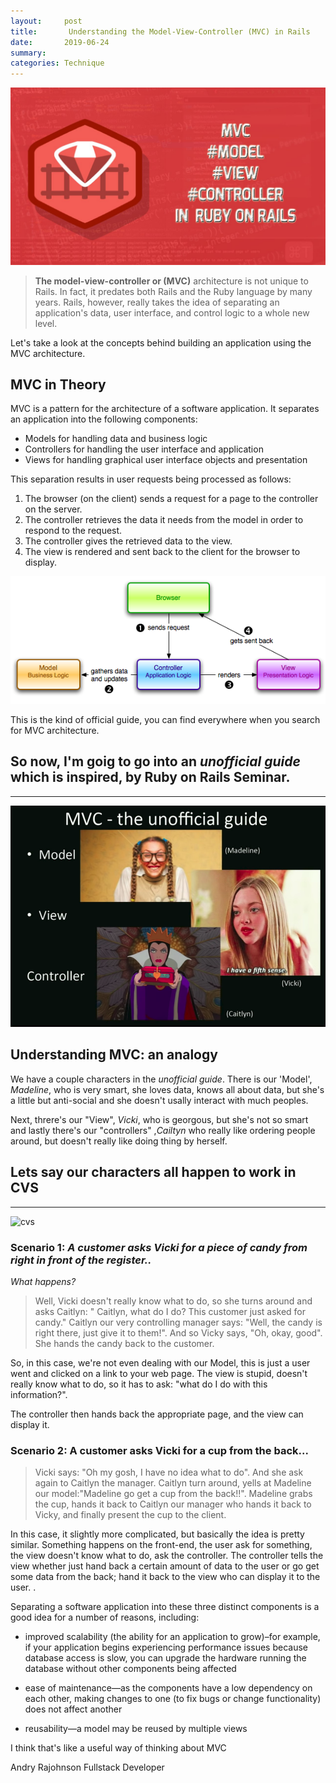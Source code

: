 ```yaml
---
layout:     post
title:       Understanding the Model-View-Controller (MVC) in Rails
date:       2019-06-24
summary:
categories: Technique
---
```


![mvc](/images/mvc3.jpg)
>**The model-view-controller or (MVC)** architecture is not unique to Rails. In fact, it predates both Rails and the Ruby language by many years. Rails, however, really takes the idea of separating an application's data, user interface, and control logic to a whole new level.

Let's take a look at the concepts behind building an application using the MVC architecture.

## MVC in Theory

MVC is a pattern for the architecture of a software application. It separates an application into the following components:

* Models for handling data and business logic
* Controllers for handling the user interface and application
* Views for handling graphical user interface objects and presentation

This separation results in user requests being processed as follows:

1. The browser (on the client) sends a request for a page to the controller on the server.
2. The controller retrieves the data it needs from the model in order to respond to the request.
3. The controller gives the retrieved data to the view.
4. The view is rendered and sent back to the client for the browser to display.

![mvc](/images/mvc.png)


This is the kind of official guide, you can find everywhere when you search for MVC architecture.

So now, I'm goig to go into an *unofficial guide* which is inspired, by Ruby on Rails Seminar.
---

---
![mvc](/images/mvc2.png)


## Understanding MVC: an analogy

We have a couple characters in the *unofficial guide*. There is our 'Model', *Madeline*, who is very smart, she loves data, knows all about data, but she's a little but anti-social and she doesn't usally interact with much peoples.

Next, threre's our "View", *Vicki*, who is georgous, but she's not so smart and lastly there's our "controllers" ,*Cailtyn* who really like ordering people around, but doesn't really like doing thing by herself.


## Lets say our characters all happen to work in CVS

---

![cvs](/images/jordan-lomibao-761258-unsplash.jpg)


### Scenario 1: *A customer asks Vicki for a piece of candy from right in front of the register..*

*What happens?*

>Well, Vicki doesn't really know what to do, so she turns around and asks Caitlyn: " Caitlyn, what do I do? This customer just asked for candy."
Caitlyn our very controlling manager says: "Well, the candy is right there, just give it to them!".
And so Vicky says, "Oh, okay, good". She hands the candy back to the customer.

So, in this case, we're not even dealing with our Model,
this is just a user went and clicked on a link to your web page.
The view is stupid, doesn't really know what to do, so it has to ask: "what do I do with this information?".

The controller then hands back the appropriate page, and the view can display it.


### Scenario 2: A customer asks Vicki for a cup from the back...

>Vicki says: "Oh my gosh, I have no idea what to do". And she ask again to Caitlyn the manager.
Caitlyn turn around, yells at Madeline our model:"Madeline go get a cup from the back!!".
Madeline grabs the cup, hands it back to Caitlyn our manager who hands it back to Vicky, and finally present the cup to the client.

In this case, it slightly more complicated, but basically the idea is pretty similar. Something happens on the front-end, the user ask for something, the view doesn't know what to do, ask the controller.
The controller tells the view whether just hand back a certain amount of data to the user or go get some data from the back; hand it back to the view who can display it to the user.
.

Separating a software application into these three distinct components is a good idea for a number of reasons, including:

* improved scalability (the ability for an application to grow)–for example, if your application begins experiencing performance issues because database access is slow, you can upgrade the hardware running the database without other components being affected

* ease of maintenance—as the components have a low dependency on each other, making changes to one (to fix bugs or change functionality) does not affect another

* reusability—a model may be reused by multiple views



I think that's like a useful way of thinking about MVC


<footer> Andry Rajohnson Fullstack Developer</footer>

